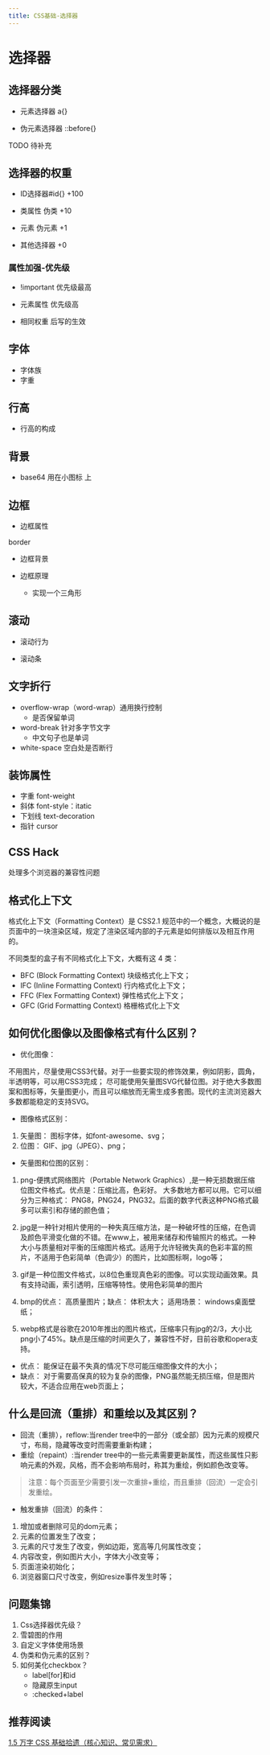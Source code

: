 ```yaml
---
title: CSS基础-选择器
---
```


# 选择器

## 选择器分类

- 元素选择器 a{}

- 伪元素选择器 ::before{}

TODO 待补充

## 选择器的权重

- ID选择器#id{} +100

- 类属性 伪类 +10

- 元素 伪元素 +1

- 其他选择器 +0

### 属性加强-优先级

- !important 优先级最高

- 元素属性 优先级高

- 相同权重 后写的生效

## 字体

- 字体族
- 字重

## 行高

- 行高的构成

## 背景

- base64 用在小图标 上

## 边框

- 边框属性

border

- 边框背景

- 边框原理
    - 实现一个三角形

## 滚动

- 滚动行为

- 滚动条

## 文字折行

- overflow-wrap（word-wrap）通用换行控制
    - 是否保留单词
- word-break 针对多字节文字
    - 中文句子也是单词
- white-space 空白处是否断行

## 装饰属性

- 字重 font-weight
- 斜体 font-style：itatic
- 下划线 text-decoration
- 指针 cursor

## CSS Hack

处理多个浏览器的兼容性问题

## 格式化上下文

格式化上下文（Formatting Context）是 CSS2.1 规范中的一个概念，大概说的是页面中的一块渲染区域，规定了渲染区域内部的子元素是如何排版以及相互作用的。

不同类型的盒子有不同格式化上下文，大概有这 4 类：

- BFC (Block Formatting Context) 块级格式化上下文；
- IFC (Inline Formatting Context) 行内格式化上下文；
- FFC (Flex Formatting Context) 弹性格式化上下文；
- GFC (Grid Formatting Context) 格栅格式化上下文

## 如何优化图像以及图像格式有什么区别？

- 优化图像：

不用图片，尽量使用CSS3代替。对于一些要实现的修饰效果，例如阴影，圆角，半透明等，可以用CSS3完成；
尽可能使用矢量图SVG代替位图。对于绝大多数图案和图标等，矢量图更小，而且可以缩放而无需生成多套图。现代的主流浏览器大多数都能稳定的支持SVG。

- 图像格式区别：

1. 矢量图： 图标字体，如font-awesome、svg；
2. 位图： GIF、jpg（JPEG）、png；

- 矢量图和位图的区别：

1. png-便携式网络图片（Portable Network Graphics）,是一种无损数据压缩位图文件格式。优点是：压缩比高，色彩好。 大多数地方都可以用。它可以细分为三种格式： PNG8，PNG24，PNG32。后面的数字代表这种PNG格式最多可以索引和存储的颜色值；

2. jpg是一种针对相片使用的一种失真压缩方法，是一种破坏性的压缩，在色调及颜色平滑变化做的不错。在www上，被用来储存和传输照片的格式。一种大小与质量相对平衡的压缩图片格式。适用于允许轻微失真的色彩丰富的照片，不适用于色彩简单（色调少）的图片，比如图标啊，logo等；

3. gif是一种位图文件格式，以8位色重现真色彩的图像。可以实现动画效果。具有支持动画，索引透明，压缩等特性。使用色彩简单的图片

4. bmp的优点： 高质量图片；缺点： 体积太大； 适用场景： windows桌面壁纸；

5. webp格式是谷歌在2010年推出的图片格式，压缩率只有jpg的2/3，大小比png小了45%。缺点是压缩的时间更久了，兼容性不好，目前谷歌和opera支持。

- 优点： 能保证在最不失真的情况下尽可能压缩图像文件的大小；
- 缺点： 对于需要高保真的较为复杂的图像，PNG虽然能无损压缩，但是图片较大，不适合应用在web页面上；


## 什么是回流（重排）和重绘以及其区别？

- 回流（重排），reflow:当render tree中的一部分（或全部）因为元素的规模尺寸，布局，隐藏等改变时而需要重新构建；
- 重绘（repaint）:当render tree中的一些元素需要更新属性，而这些属性只影响元素的外观，风格，而不会影响布局时，称其为重绘，例如颜色改变等。

>注意：每个页面至少需要引发一次重排+重绘，而且重排（回流）一定会引发重绘。

- 触发重排（回流）的条件：

1. 增加或者删除可见的dom元素；
2. 元素的位置发生了改变；
3. 元素的尺寸发生了改变，例如边距，宽高等几何属性改变；
4. 内容改变，例如图片大小，字体大小改变等；
5. 页面渲染初始化；
6. 浏览器窗口尺寸改变，例如resize事件发生时等；

## 问题集锦

1. Css选择器优先级？
2. 雪碧图的作用
3. 自定义字体使用场景
4. 伪类和伪元素的区别？
5. 如何美化checkbox？
    - label[for]和id
    - 隐藏原生input
    - :checked+label

## 推荐阅读

[1.5 万字 CSS 基础拾遗（核心知识、常见需求）](https://juejin.cn/post/6941206439624966152)